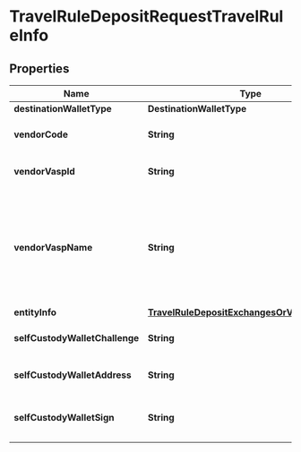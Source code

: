 

# TravelRuleDepositRequestTravelRuleInfo


## Properties

| Name | Type | Description | Notes |
|------------ | ------------- | ------------- | -------------|
|**destinationWalletType** | **DestinationWalletType** |  |  |
|**vendorCode** | **String** | The vendor code for exchanges or VASPs. |  |
|**vendorVaspId** | **String** | The unique identifier of the VASP. |  |
|**vendorVaspName** | **String** | The vendor name to be provided when selecting \&quot;Others\&quot; as the VASP case. This field allows customers to specify the name of a vendor not listed. |  [optional] |
|**entityInfo** | [**TravelRuleDepositExchangesOrVASPEntityInfo**](TravelRuleDepositExchangesOrVASPEntityInfo.md) |  |  |
|**selfCustodyWalletChallenge** | **String** | The challenge obtained from a previous operation. |  |
|**selfCustodyWalletAddress** | **String** | The address of the self-custodial wallet. |  |
|**selfCustodyWalletSign** | **String** | The signed message from the self-custodial wallet. |  |



